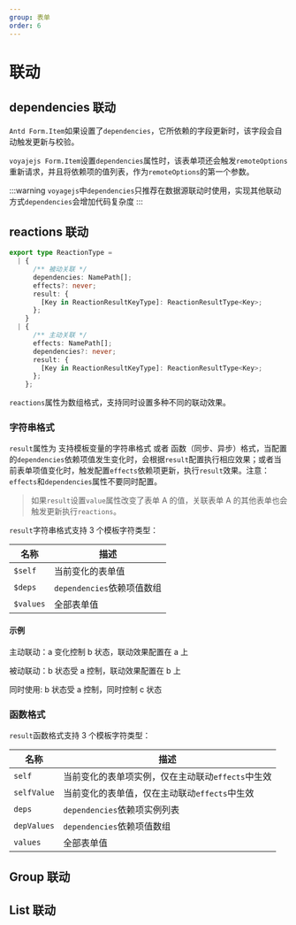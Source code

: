 ```yaml
---
group: 表单
order: 6
---
```


# 联动

## dependencies 联动

`Antd Form.Item`如果设置了`dependencies`，它所依赖的字段更新时，该字段会自动触发更新与校验。

`voyajejs Form.Item`设置`dependencies`属性时，该表单项还会触发`remoteOptions`重新请求，并且将依赖项的值列表，作为`remoteOptions`的第一个参数。

:::warning
`voyagejs`中`dependencies`只推荐在数据源联动时使用，实现其他联动方式`dependencies`会增加代码复杂度
:::

<code src="./item-reactions-options.tsx" ></code>

## reactions 联动

```typescript
export type ReactionType =
  | {
      /** 被动关联 */
      dependencies: NamePath[];
      effects?: never;
      result: {
        [Key in ReactionResultKeyType]: ReactionResultType<Key>;
      };
    }
  | {
      /** 主动关联 */
      effects: NamePath[];
      dependencies?: never;
      result: {
        [Key in ReactionResultKeyType]: ReactionResultType<Key>;
      };
    };
```

`reactions`属性为数组格式，支持同时设置多种不同的联动效果。

### 字符串格式

`result`属性为 支持模板变量的字符串格式 或者 函数（同步、异步）格式，当配置的`dependencies`依赖项值发生变化时，会根据`result`配置执行相应效果；或者当前表单项值变化时，触发配置`effects`依赖项更新，执行`result`效果。注意：`effects`和`dependencies`属性不要同时配置。

> 如果`result`设置`value`属性改变了表单 A 的值，关联表单 A 的其他表单也会触发更新执行`reactions`。

`result`字符串格式支持 3 个模板字符类型：

| 名称      | 描述                       |
| --------- | -------------------------- |
| `$self`   | 当前变化的表单值           |
| `$deps`   | `dependencies`依赖项值数组 |
| `$values` | 全部表单值                 |

#### 示例

主动联动：a 变化控制 b 状态，联动效果配置在 a 上
<code src="./reactions-effects.tsx" ></code>

被动联动：b 状态受 a 控制，联动效果配置在 b 上
<code src="./reactions-dependencies.tsx" ></code>

同时使用: b 状态受 a 控制，同时控制 c 状态
<code src="./reactions-minx.tsx" ></code>

### 函数格式

`result`函数格式支持 3 个模板字符类型：

| 名称        | 描述                                              |
| ----------- | ------------------------------------------------- |
| `self`      | 当前变化的表单项实例，仅在主动联动`effects`中生效 |
| `selfValue` | 当前变化的表单值，仅在主动联动`effects`中生效     |
| `deps`      | `dependencies`依赖项实例列表                      |
| `depValues` | `dependencies`依赖项值数组                        |
| `values`    | 全部表单值                                        |

<code src="./reactions-fn.tsx" ></code>

## Group 联动

<code src="./group-reactions.tsx" ></code>

## List 联动
